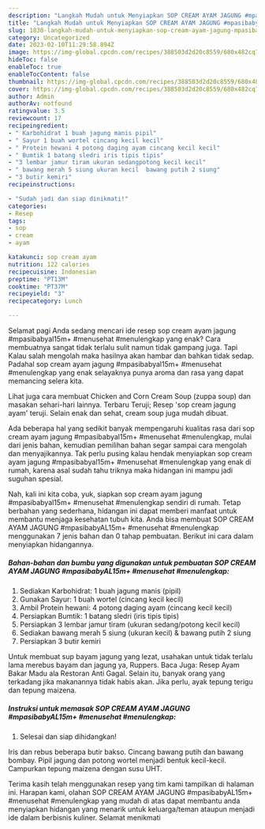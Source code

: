 ```yaml
---
description: "Langkah Mudah untuk Menyiapkan SOP CREAM AYAM JAGUNG #mpasibabyAL15m+ #menusehat #menulengkap yang Lezat Sekali, Buat Buka Puasa Menggugah Selera"
title: "Langkah Mudah untuk Menyiapkan SOP CREAM AYAM JAGUNG #mpasibabyAL15m+ #menusehat #menulengkap yang Lezat Sekali, Buat Buka Puasa Menggugah Selera"
slug: 1830-langkah-mudah-untuk-menyiapkan-sop-cream-ayam-jagung-mpasibabyal15m-menusehat-menulengkap-yang-lezat-sekali-buat-buka-puasa-menggugah-selera
category: Uncategorized
date: 2023-02-10T11:29:58.894Z
image: https://img-global.cpcdn.com/recipes/388503d2d20c8559/680x482cq70/sop-cream-ayam-jagung-mpasibabyal15m-menusehat-menulengkap-foto-resep-utama.jpg
hideToc: false
enableToc: true
enableTocContent: false
thumbnail: https://img-global.cpcdn.com/recipes/388503d2d20c8559/680x482cq70/sop-cream-ayam-jagung-mpasibabyal15m-menusehat-menulengkap-foto-resep-utama.jpg
cover: https://img-global.cpcdn.com/recipes/388503d2d20c8559/680x482cq70/sop-cream-ayam-jagung-mpasibabyal15m-menusehat-menulengkap-foto-resep-utama.jpg
author: Admin
authorAv: notfound
ratingvalue: 3.5
reviewcount: 17
recipeingredient:
- " Karbohidrat 1 buah jagung manis pipil"
- " Sayur 1 buah wortel cincang kecil kecil"
- " Protein hewani 4 potong daging ayam cincang kecil kecil"
- " Bumtik 1 batang sledri iris tipis tipis"
- "3 lembar jamur tiram ukuran sedangpotong kecil kecil"
- " bawang merah 5 siung ukuran kecil  bawang putih 2 siung"
- "3 butir kemiri"
recipeinstructions:

- "Sudah jadi dan siap dinikmati!"
categories:
- Resep
tags:
- sop
- cream
- ayam

katakunci: sop cream ayam 
nutrition: 122 calories
recipecuisine: Indonesian
preptime: "PT13M"
cooktime: "PT37M"
recipeyield: "3"
recipecategory: Lunch

---
```



Selamat pagi Anda sedang mencari ide resep sop cream ayam jagung #mpasibabyal15m+ #menusehat #menulengkap yang enak? Cara membuatnya sangat tidak terlalu sulit namun tidak gampang juga. Tapi Kalau salah mengolah maka hasilnya akan hambar dan bahkan tidak sedap. Padahal sop cream ayam jagung #mpasibabyal15m+ #menusehat #menulengkap yang enak selayaknya punya aroma dan rasa yang dapat memancing selera kita.


Lihat juga cara membuat Chicken and Corn Cream Soup (zuppa soup) dan masakan sehari-hari lainnya. Terbaru Teruji; Resep &#39;sop cream jagung ayam&#39; teruji. Selain enak dan sehat, cream soup juga mudah dibuat.

Ada beberapa hal yang sedikit banyak mempengaruhi kualitas rasa dari sop cream ayam jagung #mpasibabyal15m+ #menusehat #menulengkap, mulai dari jenis bahan, kemudian pemilihan bahan segar sampai cara mengolah dan menyajikannya. Tak perlu pusing kalau hendak menyiapkan sop cream ayam jagung #mpasibabyal15m+ #menusehat #menulengkap yang enak di rumah, karena asal sudah tahu triknya maka hidangan ini mampu jadi suguhan spesial.


Nah, kali ini kita coba, yuk, siapkan sop cream ayam jagung #mpasibabyal15m+ #menusehat #menulengkap sendiri di rumah. Tetap berbahan yang sederhana, hidangan ini dapat memberi manfaat untuk membantu menjaga kesehatan tubuh kita. Anda bisa membuat SOP CREAM AYAM JAGUNG #mpasibabyAL15m+ #menusehat #menulengkap menggunakan 7 jenis bahan dan 0 tahap pembuatan. Berikut ini cara dalam menyiapkan hidangannya.

<!--inarticleads1-->

##### Bahan-bahan dan bumbu yang digunakan untuk pembuatan SOP CREAM AYAM JAGUNG #mpasibabyAL15m+ #menusehat #menulengkap:

1. Sediakan  Karbohidrat: 1 buah jagung manis (pipil)
1. Gunakan  Sayur: 1 buah wortel (cincang kecil kecil)
1. Ambil  Protein hewani: 4 potong daging ayam (cincang kecil kecil)
1. Persiapkan  Bumtik: 1 batang sledri (iris tipis tipis)
1. Persiapkan 3 lembar jamur tiram (ukuran sedang/potong kecil kecil)
1. Sediakan  bawang merah 5 siung (ukuran kecil) &amp; bawang putih 2 siung
1. Persiapkan 3 butir kemiri


Untuk membuat sup bayam jagung yang lezat, usahakan untuk tidak terlalu lama merebus bayam dan jagung ya, Ruppers. Baca Juga: Resep Ayam Bakar Madu ala Restoran Anti Gagal. Selain itu, banyak orang yang terkadang jika makanannya tidak habis akan. Jika perlu, ayak tepung terigu dan tepung maizena. 

<!--inarticleads2-->

##### Instruksi untuk memasak SOP CREAM AYAM JAGUNG #mpasibabyAL15m+ #menusehat #menulengkap:


1. Selesai dan siap dihidangkan!

Iris dan rebus beberapa butir bakso. Cincang bawang putih dan bawang bombay. Pipil jagung dan potong wortel menjadi bentuk kecil-kecil. Campurkan tepung maizena dengan susu UHT. 

Terima kasih telah menggunakan resep yang tim kami tampilkan di halaman ini. Harapan kami, olahan SOP CREAM AYAM JAGUNG #mpasibabyAL15m+ #menusehat #menulengkap yang mudah di atas dapat membantu anda menyiapkan hidangan yang menarik untuk keluarga/teman ataupun menjadi ide dalam berbisnis kuliner. Selamat menikmati
